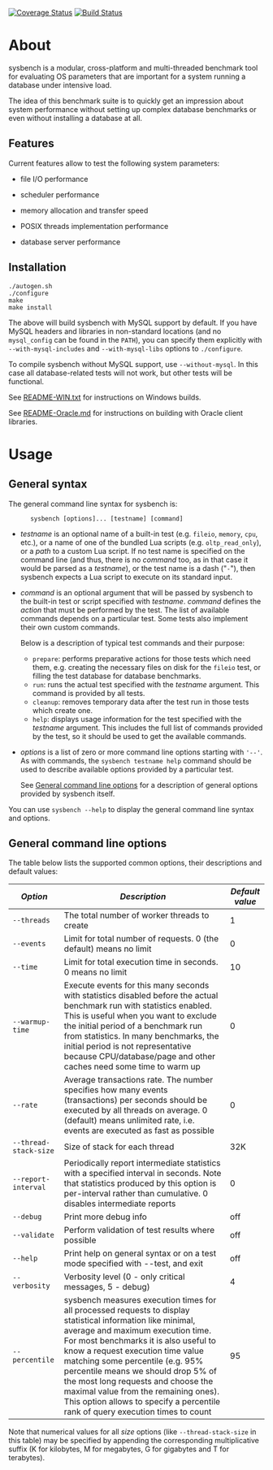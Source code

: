 [![Coverage Status](https://coveralls.io/repos/github/akopytov/sysbench/badge.svg?branch=master)](https://coveralls.io/github/akopytov/sysbench?branch=master)
[![Build Status](https://travis-ci.org/akopytov/sysbench.svg?branch=master)](https://travis-ci.org/akopytov/sysbench?branch=master)

About
=====

sysbench is a modular, cross-platform and multi-threaded benchmark tool
for evaluating OS parameters that are important for a system running a
database under intensive load.

The idea of this benchmark suite is to quickly get an impression about
system performance without setting up complex database benchmarks or
even without installing a database at all.

Features
--------

Current features allow to test the following system parameters:

-   file I/O performance

-   scheduler performance

-   memory allocation and transfer speed

-   POSIX threads implementation performance

-   database server performance

Installation
------------

	./autogen.sh
	./configure
	make
	make install

The above will build sysbench with MySQL support by default. If you have MySQL headers and libraries in non-standard locations (and no `mysql_config` can be found in the `PATH`), you can specify them explicitly with `--with-mysql-includes` and `--with-mysql-libs` options to `./configure`.

To compile sysbench without MySQL support, use `--without-mysql`. In
this case all database-related tests will not work, but other tests will
be functional.

See [README-WIN.txt](README-WIN.txt) for instructions on Windows builds.

See [README-Oracle.md](README-Oracle.md) for instructions on building
with Oracle client libraries.


Usage
=====

General syntax
--------------

The general command line syntax for sysbench is:

		  sysbench [options]... [testname] [command] 

- *testname* is an optional name of a built-in test (e.g. `fileio`,
  `memory`, `cpu`, etc.), or a name of one of the bundled Lua scripts
  (e.g. `oltp_read_only`), or a *path* to a custom Lua script. If no
  test name is specified on the command line (and thus, there is no
  *command* too, as in that case it would be parsed as a *testname*), or
  the test name is a dash ("`-`"), then sysbench expects a Lua script to
  execute on its standard input.

- *command* is an optional argument that will be passed by sysbench to
  the built-in test or script specified with *testname*. *command*
  defines the *action* that must be performed by the test. The list of
  available commands depends on a particular test. Some tests also
  implement their own custom commands.

  Below is a description of typical test commands and their purpose:

	+ `prepare`: performs preparative actions for those tests which need
	them, e.g. creating the necessary files on disk for the `fileio`
	test, or filling the test database for database benchmarks.
	+ `run`: runs the actual test specified with the *testname*
    argument. This command is provided by all tests.
	+ `cleanup`: removes temporary data after the test run in those
    tests which create one.
	+ `help`: displays usage information for the test specified with the
	*testname* argument. This includes the full list of commands
	provided by the test, so it should be used to get the available
	commands.

- *options* is a list of zero or more command line options starting with
	`'--'`. As with commands, the `sysbench testname help` command
	should be used to describe available options provided by a
	particular test.

	See [General command line options](README.md#general-command-line-options)
	for a description of general options provided by sysbench itself.


You can use `sysbench --help` to display the general command line syntax
and options.

General command line options
----------------------------

The table below lists the supported common options, their descriptions and default values:

*Option*              | *Description* | *Default value*
----------------------|---------------|----------------
| `--threads`           | The total number of worker threads to create                                                                                                                                                                                                                                                                                                                                                                                                                            | 1               |
| `--events`            | Limit for total number of requests. 0 (the default) means no limit                                                                                                                                                                                                                                                                                                                                                                                                      | 0               |
| `--time`              | Limit for total execution time in seconds. 0 means no limit                                                                                                                                                                                                                                                                                                                                                                                                             | 10              |
| `--warmup-time`       | Execute events for this many seconds with statistics disabled before the actual benchmark run with statistics enabled. This is useful when you want to exclude the initial period of a benchmark run from statistics. In many benchmarks, the initial period is not representative because CPU/database/page and other caches need some time to warm up                                                                                                                                                                                                                                                                                                  | 0               |
| `--rate`              | Average transactions rate. The number specifies how many events (transactions) per seconds should be executed by all threads on average. 0 (default) means unlimited rate, i.e. events are executed as fast as possible                                                                                                                                                                                                                                                                 | 0               |
| `--thread-stack-size` | Size of stack for each thread                                                                                                                                                                                                                                                                                                                                                                                                                                           | 32K             |
| `--report-interval`   | Periodically report intermediate statistics with a specified interval in seconds. Note that statistics produced by this option is per-interval rather than cumulative. 0 disables intermediate reports                                                                                                                                                                                                                                                                  | 0               |
| `--debug`             | Print more debug info                                                                                                                                                                                                                                                                                                                                                                                                                                                   | off             |
| `--validate`          | Perform validation of test results where possible                                                                                                                                                                                                                                                                                                                                                                                                                       | off             |
| `--help`              | Print help on general syntax or on a test mode specified with --test, and exit                                                                                                                                                                                                                                                                                                                                                                                          | off             |
| `--verbosity`         | Verbosity level (0 - only critical messages, 5 - debug)                                                                                                                                                                                                                                                                                                                                                                                                                 | 4               |
| `--percentile`        | sysbench measures execution times for all processed requests to display statistical information like minimal, average and maximum execution time. For most benchmarks it is also useful to know a request execution time value matching some percentile (e.g. 95% percentile means we should drop 5% of the most long requests and choose the maximal value from the remaining ones). This option allows to specify a percentile rank of query execution times to count | 95              |

Note that numerical values for all *size* options (like `--thread-stack-size` in this table) may be specified by appending the corresponding multiplicative suffix (K for kilobytes, M for megabytes, G for gigabytes and T for terabytes).
